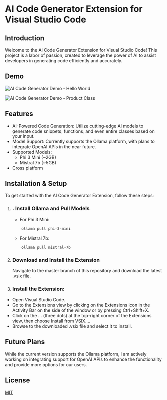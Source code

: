 # AI Code Generator Extension for Visual Studio Code

## Introduction

Welcome to the AI Code Generator Extension for Visual Studio Code! This project is a labor of passion, created to leverage the power of AI to assist developers in generating code efficiently and accurately.

## Demo
<img
src="https://res.cloudinary.com/muditdev/image/upload/v1716575262/gzi8dzxenoni23wenpud.gif"
alt="AI Code Generator Demo - Hello World"
 />

<img
src="https://res.cloudinary.com/muditdev/image/upload/v1716575258/qujdjbwyejkx4m86hhb0.gif"
alt="AI Code Generator Demo - Product Class"
 />
## Features

- AI-Powered Code Generation: Utilize cutting-edge AI models to generate code snippets, functions, and even entire classes based on your input.
- Model Support: Currently supports the Ollama platform, with plans to integrate OpenAI APIs in the near future.
- Supported Models:
    * Phi 3 Mini (~2GB)
    * Mistral 7b (~5GB) 
- Cross platform


## Installation & Setup


To get started with the AI Code Generator Extension, follow these steps:

1. ### . Install Ollama and Pull Models
    * For Phi 3 Mini:
    ```bash
        ollama pull phi-3-mini
    ```

    * For Mistral 7b:
    ```bash
        ollama pull mistral-7b
    ```
2. ### Download and Install the Extension
    Navigate to the master branch of this repository and download the latest .vsix file.

3. ### Install the Extension:

* Open Visual Studio Code.
* Go to the Extensions view by clicking on the Extensions icon in the Activity Bar on the side of the window or by pressing Ctrl+Shift+X.
* Click on the ... (three dots) at the top-right corner of the Extensions view, then choose Install from VSIX....
* Browse to the downloaded .vsix file and select it to install.




    



## Future Plans

While the current version supports the Ollama platform, I am actively working on integrating support for OpenAI APIs to enhance the functionality and provide more options for our users.


## License

[MIT](https://choosealicense.com/licenses/mit/)

